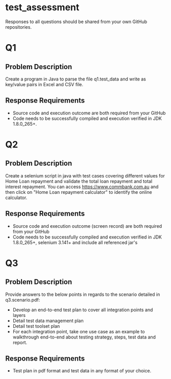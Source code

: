 # test_assessment
Responses to all questions should be shared from your own GitHub repositories.

# Q1
## Problem Description
Create a program in Java to parse the file q1.test_data and write as key/value pairs in Excel and CSV file.

## Response Requirements
- Source code and execution outcome are both required from your GitHub
- Code needs to be successfully compiled and execution verified in JDK 1.8.0_265+.

# Q2
## Problem Description
Create a selenium script in java with test cases covering different values for Home Loan repayment and validate the total loan repayment and total interest repayment. You can access https://www.commbank.com.au and then click on "Home Loan repayment calculator" to identify the online calculator.

## Response Requirements
- Source code and execution outcome (screen record) are both required from your GitHub
- Code needs to be successfully compiled and execution verified in JDK 1.8.0_265+, selenium 3.141+ and include all referenced jar's

# Q3
## Problem Description
Provide answers to the below points in regards to the scenario detailed in q3.scenario.pdf:
- Develop an end-to-end test plan to cover all integration points and layers
- Detail test data management plan
- Detail test toolset plan
- For each integration point, take one use case as an example to walkthrough end-to-end about testing strategy, steps, test data and report.

## Response Requirements
- Test plan in pdf format and test data in any format of your choice.
